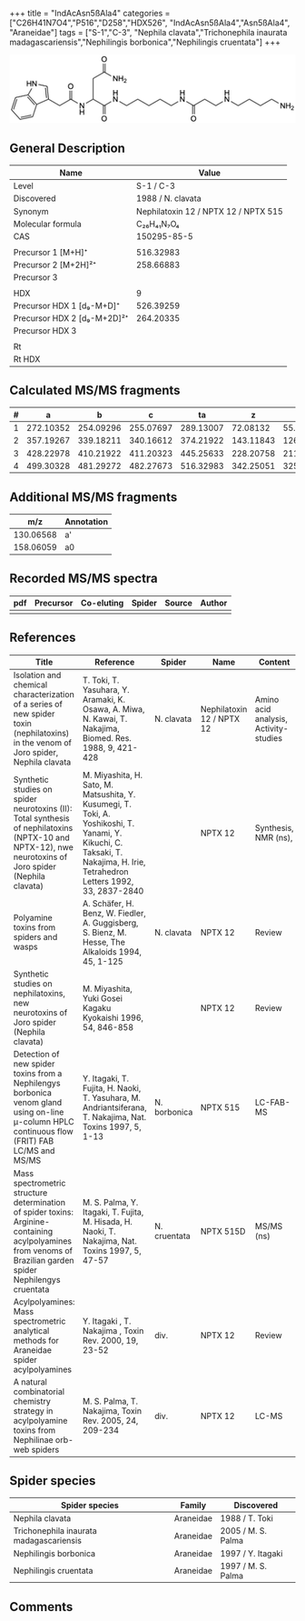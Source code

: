 +++
title = "IndAcAsn5ßAla4"
categories = ["C26H41N7O4","P516","D258","HDX526",
"IndAcAsn5ßAla4","Asn5ßAla4",
"Araneidae"]
tags = ["S-1","C-3",
"Nephila clavata","Trichonephila inaurata madagascariensis","Nephilingis borbonica","Nephilingis cruentata"]
+++

![](/img/IndAcAsn5bAla4.png)

## General Description

| Name                        | Value                                |
|-----------------------------|--------------------------------------|
| Level                       | S-1 / C-3                                  |
| Discovered                  | 1988 / N. clavata                    |
| Synonym                     | Nephilatoxin 12 / NPTX 12 / NPTX 515 |
| Molecular formula           | C₂₆H₄₁N₇O₄                           |
| CAS                         | 150295-85-5                          |
|                             |                                      |
| Precursor 1 [M+H]⁺          | 516.32983                            |
| Precursor 2 [M+2H]²⁺        | 258.66883                            |
| Precursor 3                 |                                      |
|                             |                                      |
| HDX                         | 9                                    |
| Precursor HDX 1 [d₉-M+D]⁺   | 526.39259                            |
| Precursor HDX 2 [d₉-M+2D]²⁺ | 264.20335                            |
| Precursor HDX 3             |                                      |
|                             |                                      |
| Rt                          |                                      |
| Rt HDX                      |                                      |

## Calculated MS/MS fragments

| # | a         | b         | c         | ta        | z         | y         | tz        |
|---|-----------|-----------|-----------|-----------|-----------|-----------|-----------|
| 1 | 272.10352 | 254.09296 | 255.07697 | 289.13007 | 72.08132  | 55.05477  | 89.10787  |
| 2 | 357.19267 | 339.18211 | 340.16612 | 374.21922 | 143.11843 | 126.09188 | 160.14498 |
| 3 | 428.22978 | 410.21922 | 411.20323 | 445.25633 | 228.20758 | 211.18103 | 245.23413 |
| 4 | 499.30328 | 481.29272 | 482.27673 | 516.32983 | 342.25051 | 325.22396 | 359.27706 |

## Additional MS/MS fragments

| m/z       | Annotation |
|-----------|------------|
| 130.06568 | a'         |
| 158.06059 | a0         |

## Recorded MS/MS spectra

| pdf | Precursor | Co-eluting | Spider | Source | Author |
|-----|-----------|------------|--------|--------|--------|
|     |           |            |        |        |        |

## References

| Title                                                                                                                                                        | Reference                                                                                                                                                                   | Spider       | Name                      | Content                               | Link                                                                                                               |
|--------------------------------------------------------------------------------------------------------------------------------------------------------------|-----------------------------------------------------------------------------------------------------------------------------------------------------------------------------|--------------|---------------------------|---------------------------------------|--------------------------------------------------------------------------------------------------------------------|
| Isolation and chemical characterization of a series of new spider toxin (nephilatoxins) in the venom of Joro spider, Nephila clavata                         | T. Toki, T. Yasuhara, Y. Aramaki, K. Osawa, A. Miwa, N. Kawai, T. Nakajima, Biomed. Res. 1988, 9, 421-428                                                                   | N. clavata   | Nephilatoxin 12 / NPTX 12 | Amino acid analysis, Activity-studies | [Link](https://www.jstage.jst.go.jp/article/biomedres/9/6/9_421/_article)                                          |
| Synthetic studies on spider neurotoxins (II): Total synthesis of nephilatoxins (NPTX-10 and NPTX-12), nwe neurotoxins of Joro spider (Nephila clavata)       | M. Miyashita, H. Sato, M. Matsushita, Y. Kusumegi, T. Toki, A. Yoshikoshi, T. Yanami, Y. Kikuchi, C. Taksaki, T. Nakajima, H. Irie, Tetrahedron Letters 1992, 33, 2837-2840 |              | NPTX 12                   | Synthesis, NMR (ns),                  | [Link](https://www.sciencedirect.com/science/article/pii/S0040403900788733)                                        |
| Polyamine toxins from spiders and wasps                                                                                                                      | A. Schäfer, H. Benz, W. Fiedler, A. Guggisberg, S. Bienz, M. Hesse, The Alkaloids 1994, 45, 1-125                                                                           | N. clavata   | NPTX 12                   | Review                                | [Link](https://www.sciencedirect.com/science/article/pii/S009995980860276X)                                        |
| Synthetic studies on nephilatoxins, new neurotoxins of Joro spider (Nephila clavata)                                                                         | M. Miyashita, Yuki Gosei Kagaku Kyokaishi 1996, 54, 846-858                                                                                                                 |              | NPTX 12                   | Review                                | [Link](https://www.jstage.jst.go.jp/article/yukigoseikyokaishi1943/54/10/54_10_846/_article/-char/ja/)             |
| Detection of new spider toxins from a Nephilengys borbonica venom gland using on-line µ-column HPLC continuous flow (FRIT) FAB LC/MS and MS/MS               | Y. Itagaki, T. Fujita, H. Naoki, T. Yasuhara, M. Andriantsiferana, T. Nakajima, Nat. Toxins 1997, 5, 1-13                                                                   | N. borbonica | NPTX 515                  | LC-FAB-MS                             | [Link](https://onlinelibrary.wiley.com/doi/abs/10.1002/%28SICI%29%281997%295%3A1%3C1%3A%3AAID-NT1%3E3.0.CO%3B2-8)  |
| Mass spectrometric structure determination of spider toxins: Arginine-containing acylpolyamines from venoms of Brazilian garden spider Nephilengys cruentata | M. S. Palma, Y. Itagaki, T. Fujita, M. Hisada, H. Naoki, T. Nakajima, Nat. Toxins 1997, 5, 47-57                                                                            | N. cruentata | NPTX 515D                 | MS/MS (ns)                            | [Link](https://onlinelibrary.wiley.com/doi/abs/10.1002/%28SICI%29%281997%295%3A2%3C47%3A%3AAID-NT1%3E3.0.CO%3B2-X) |
| Acylpolyamines: Mass spectrometric analytical methods for Araneidae spider acylpolyamines                                                                    | Y. Itagaki , T. Nakajima , Toxin Rev. 2000, 19, 23-52                                                                                                                       | div.         | NPTX 12                   | Review                                | [Link](https://www.tandfonline.com/doi/abs/10.1081/TXR-100100314)                                                  |
| A natural combinatorial chemistry strategy in acylpolyamine toxins from Nephilinae orb-web spiders                                                           | M. S. Palma, T. Nakajima, Toxin Rev. 2005, 24, 209-234                                                                                                                      | div.         | NPTX 12                   | LC-MS                                 | [Link](https://www.tandfonline.com/doi/abs/10.1081/TXR-200057857)                                                  | 

## Spider species

| Spider species                    | Family    | Discovered         |
|-----------------------------------|-----------|--------------------|
| Nephila clavata                   | Araneidae | 1988 / T. Toki     |
| Trichonephila inaurata madagascariensis | Araneidae | 2005 / M. S. Palma |
| Nephilingis borbonica             | Araneidae | 1997 / Y. Itagaki  |
| Nephilingis cruentata             | Araneidae | 1997 / M. S. Palma |

## Comments
